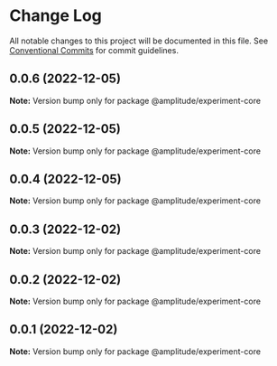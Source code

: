 # Change Log

All notable changes to this project will be documented in this file.
See [Conventional Commits](https://conventionalcommits.org) for commit guidelines.

## 0.0.6 (2022-12-05)

**Note:** Version bump only for package @amplitude/experiment-core





## 0.0.5 (2022-12-05)

**Note:** Version bump only for package @amplitude/experiment-core





## 0.0.4 (2022-12-05)

**Note:** Version bump only for package @amplitude/experiment-core





## 0.0.3 (2022-12-02)

**Note:** Version bump only for package @amplitude/experiment-core





## 0.0.2 (2022-12-02)

**Note:** Version bump only for package @amplitude/experiment-core





## 0.0.1 (2022-12-02)

**Note:** Version bump only for package @amplitude/experiment-core
